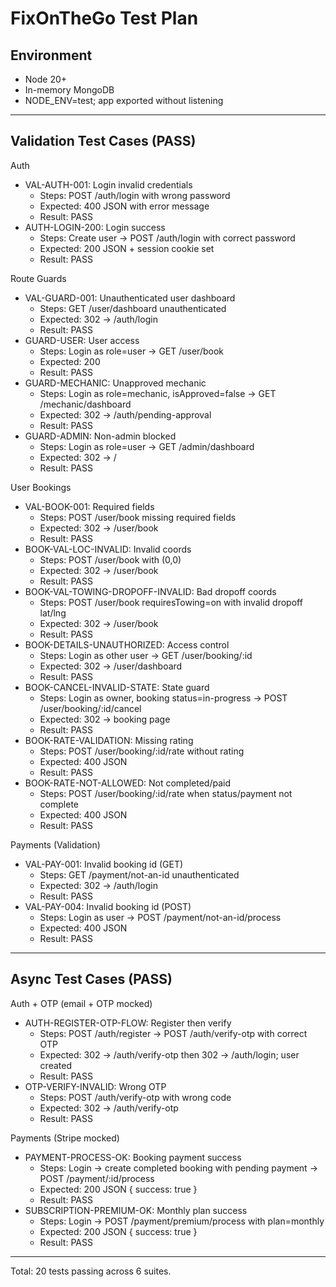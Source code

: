 # FixOnTheGo Test Plan

## Environment

- Node 20+
- In-memory MongoDB
- NODE_ENV=test; app exported without listening

---

## Validation Test Cases (PASS)

Auth
- VAL-AUTH-001: Login invalid credentials
	- Steps: POST /auth/login with wrong password
	- Expected: 400 JSON with error message
	- Result: PASS
- AUTH-LOGIN-200: Login success
	- Steps: Create user → POST /auth/login with correct password
	- Expected: 200 JSON + session cookie set
	- Result: PASS

Route Guards
- VAL-GUARD-001: Unauthenticated user dashboard
	- Steps: GET /user/dashboard unauthenticated
	- Expected: 302 → /auth/login
	- Result: PASS
- GUARD-USER: User access
	- Steps: Login as role=user → GET /user/book
	- Expected: 200
	- Result: PASS
- GUARD-MECHANIC: Unapproved mechanic
	- Steps: Login as role=mechanic, isApproved=false → GET /mechanic/dashboard
	- Expected: 302 → /auth/pending-approval
	- Result: PASS
- GUARD-ADMIN: Non-admin blocked
	- Steps: Login as role=user → GET /admin/dashboard
	- Expected: 302 → /
	- Result: PASS

User Bookings
- VAL-BOOK-001: Required fields
	- Steps: POST /user/book missing required fields
	- Expected: 302 → /user/book
	- Result: PASS
- BOOK-VAL-LOC-INVALID: Invalid coords
	- Steps: POST /user/book with (0,0)
	- Expected: 302 → /user/book
	- Result: PASS
- BOOK-VAL-TOWING-DROPOFF-INVALID: Bad dropoff coords
	- Steps: POST /user/book requiresTowing=on with invalid dropoff lat/lng
	- Expected: 302 → /user/book
	- Result: PASS
- BOOK-DETAILS-UNAUTHORIZED: Access control
	- Steps: Login as other user → GET /user/booking/:id
	- Expected: 302 → /user/dashboard
	- Result: PASS
- BOOK-CANCEL-INVALID-STATE: State guard
	- Steps: Login as owner, booking status=in-progress → POST /user/booking/:id/cancel
	- Expected: 302 → booking page
	- Result: PASS
- BOOK-RATE-VALIDATION: Missing rating
	- Steps: POST /user/booking/:id/rate without rating
	- Expected: 400 JSON
	- Result: PASS
- BOOK-RATE-NOT-ALLOWED: Not completed/paid
	- Steps: POST /user/booking/:id/rate when status/payment not complete
	- Expected: 400 JSON
	- Result: PASS

Payments (Validation)
- VAL-PAY-001: Invalid booking id (GET)
	- Steps: GET /payment/not-an-id unauthenticated
	- Expected: 302 → /auth/login
	- Result: PASS
- VAL-PAY-004: Invalid booking id (POST)
	- Steps: Login as user → POST /payment/not-an-id/process
	- Expected: 400 JSON
	- Result: PASS

---

## Async Test Cases (PASS)

Auth + OTP (email + OTP mocked)
- AUTH-REGISTER-OTP-FLOW: Register then verify
	- Steps: POST /auth/register → POST /auth/verify-otp with correct OTP
	- Expected: 302 → /auth/verify-otp then 302 → /auth/login; user created
	- Result: PASS
- OTP-VERIFY-INVALID: Wrong OTP
	- Steps: POST /auth/verify-otp with wrong code
	- Expected: 302 → /auth/verify-otp
	- Result: PASS

Payments (Stripe mocked)
- PAYMENT-PROCESS-OK: Booking payment success
	- Steps: Login → create completed booking with pending payment → POST /payment/:id/process
	- Expected: 200 JSON { success: true }
	- Result: PASS
- SUBSCRIPTION-PREMIUM-OK: Monthly plan success
	- Steps: Login → POST /payment/premium/process with plan=monthly
	- Expected: 200 JSON { success: true }
	- Result: PASS

---

Total: 20 tests passing across 6 suites.
